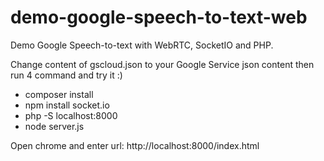 # demo-google-speech-to-text-web
Demo Google Speech-to-text with WebRTC, SocketIO and PHP.

Change content of gscloud.json to your Google Service json content then run 4 command and try it :)

- composer install
- npm install socket.io
- php -S localhost:8000
- node server.js

Open chrome and enter url: http://localhost:8000/index.html

